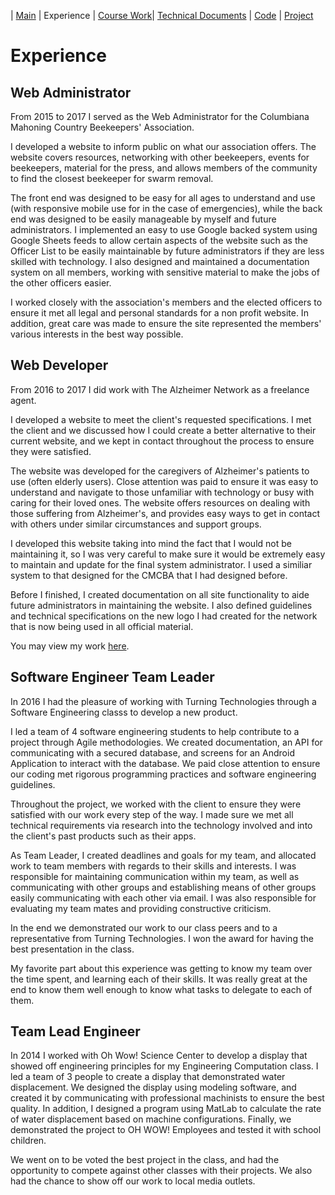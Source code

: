 | [Main](README.md) | Experience | [Course Work](Courses.md)| [Technical Documents](Technical.md) | [Code](Code.md) | [Project](Project.md)

# Experience

## Web Administrator

From 2015 to 2017 I served as the Web Administrator for the Columbiana Mahoning Country Beekeepers' Association.

I developed a website to inform public on what our association offers. The website covers resources, networking with other beekeepers, events for beekeepers, material for the press, and allows members of the community to find the closest beekeeper for swarm removal.

The front end was designed to be easy for all ages to understand and use (with responsive mobile use for in the case of emergencies), while the back end was designed to be easily manageable by myself and future administrators. I implemented an easy to use Google backed system using Google Sheets feeds to allow certain aspects of the website such as the Officer List to be easily maintainable by future administrators if they are less skilled with technology. I also designed and maintained a documentation system on all members, working with sensitive material to make the jobs of the other officers easier.

I worked closely with the association's members and the elected officers to ensure it met all legal and personal standards for a non profit website. In addition, great care was made to ensure the site represented the members' various interests in the best way possible.

## Web Developer

From 2016 to 2017 I did work with The Alzheimer Network as a freelance agent.

I developed a website to meet the client's requested specifications. I met the client and we discussed how I could create a better alternative to their current website, and we kept in contact throughout the process to ensure they were satisfied.

The website was developed for the caregivers of Alzheimer's patients to use (often elderly users). Close attention was paid to ensure it was easy to understand and navigate to those unfamiliar with technology or busy with caring for their loved ones. The website offers resources on dealing with those suffering from Alzheimer's, and provides easy ways to get in contact with others under similar circumstances and support groups.

I developed this website taking into mind the fact that I would not be maintaining it, so I was very careful to make sure it would be extremely easy to maintain and update for the final system administrator. I used a similiar system to that designed for the CMCBA that I had designed before.

Before I finished, I created documentation on all site functionality to aide future administrators in maintaining the website. I also defined guidelines and technical specifications on the new logo I had created for the network that is now being used in all official material.

You may view my work [here](http://www.alzarnet.org/).

## Software Engineer Team Leader

In 2016 I had the pleasure of working with Turning Technologies through a Software Engineering classs to develop a new product.

I led a team of 4 software engineering students to help contribute to a project through Agile methodologies. We created documentation, an API for communicating with a secured database, and screens for an Android Application to interact with the database. We paid close attention to ensure our coding met rigorous programming practices and software engineering guidelines.

Throughout the project, we worked with the client to ensure they were satisfied with our work every step of the way. I made sure we met all technical requirements via research into the technology involved and into the client's past products such as their apps.

As Team Leader, I created deadlines and goals for my team, and allocated work to team members with regards to their skills and interests. I was responsible for maintaining communication within my team, as well as communicating with other groups and establishing means of other groups easily communicating with each other via email. I was also responsible for evaluating my team mates and providing constructive criticism.

In the end we demonstrated our work to our class peers and to a representative from Turning Technologies. I won the award for having the best presentation in the class.

My favorite part about this experience was getting to know my team over the time spent, and learning each of their skills. It was really great at the end to know them well enough to know what tasks to delegate to each of them.

## Team Lead Engineer

In 2014 I worked with Oh Wow! Science Center to develop a display that showed off engineering principles for my Engineering Computation class. I led a team of 3 people to create a display that demonstrated water displacement. We designed the display using modeling software, and created it by communicating with professional machinists to ensure the best quality. In addition, I designed a program using MatLab to calculate the rate of water displacement based on machine configurations. Finally, we demonstrated the project to OH WOW! Employees and tested it with school children.

We went on to be voted the best project in the class, and had the opportunity to compete against other classes with their projects. We also had the chance to show off our work to local media outlets.
